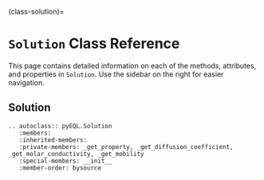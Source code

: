 (class-solution)=

# `Solution` Class Reference

This page contains detailed information on each of the methods, attributes, and properties in `Solution`. Use the sidebar on the right for easier navigation.

## Solution

```{eval-rst}
.. autoclass:: pyEQL.Solution
   :members:
   :inherited-members:
   :private-members: _get_property, _get_diffusion_coefficient, _get_molar_conductivity, _get_mobility
   :special-members: __init__
   :member-order: bysource
```
